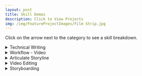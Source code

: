 ```yaml
---
layout: post
title: Skill Demos
description: Click to View Projects
img: /img/FeatureProjectImages/Film Strip.jpg
---
```


Click on the arrow next to the category to see a skill breakdown. 

<details>

<summary> Technical Writing </summary>
 <u> Scenerio Writing Storyboard/Script Example </u>
  <ul style ="list-style'type:disc">
    <li>Here is a sample from my latest project that has been genericized to demonstrate this writing style in a Storyboard/Script.</li>
    <li><a href="/docs/TechnicalWritingExamples/S SB&Script Example.docx" download> Scenerio Writing Storyboard/Script Example
    </a></li>
  <u> Straight Informational Writing Storyboard/Script Example </u>
  <ul style ="list-style'type:disc">
    <li>Here is a sample from my latest project that has been genericized to demonstrate this writing style in a Storyboard/Script.</li>
    <li><a href="/docs/TechnicalWritingExamples/SI SB&Script Example.docx" download> Straight Informational Writing Storyboard/Script Example
    </a></li>
  <u> Straight Informational Writing Text Reference Example </u>
  <ul style ="list-style'type:disc">
    <li>Here is a sample from my latest project that has been genericized to demonstrate this writing style in a Text Reference that would accompany the Video Training.</li>
    <li><a href="/docs/TechnicalWritingExamples/S Text Reference Example.docx" download> Straight Informational Writing Text Reference Example
    </a></li>
  
</details>

<details>

  <summary>Workflow - Video </summary>
  <u>Storyboarding</u>
  <ul style ="list-style'type:disc">
    <li>Final Storyboard for the project. </li>
  </ul>
    Files
    <ul style="list-style'type:none">
    <li>
    <a href="/docs/SkillDemos/WorkflowVideo/Final 9-11 Commemorative Storyboard.docx" download> Final 9-11 Commemorative Storyboard
    </a></li>
    </ul>

  <u>Client Exchange</u>
  <ul style ="list-style'type:disc">
    <li>Summary of the Client communications with the resulting actions that were taken based on the feedback. </li>
  </ul>
    Files
    <ul style="list-style'type:none">
    <li>
    <a href="/docs/SkillDemos/WorkflowVideo/Client Exchange Log.docx" download> Client Exchange Log
    </a></li>
    </ul>

  <u>First Cut</u>
    <a href="https://youtu.be/tJRFAZOcUbI">  
    </a>

  <u>Option 2</u>
    <a href="https://youtu.be/juTcgbW0lOU"> 
    </a>


  <u>Second Cut</u>
    <a href="https://youtu.be/Us3teXS65yk">  
    </a>


  <u>Final Cut</u>
    <a href="https://youtu.be/kfSg1v4HhQc"> 
    </a>


</details>

<details>
  <summary>Articulate Storyline</summary>
  <u>Branching</u>
  <ul style ="list-style'type:disc">
    <li>Through the use of triggers depending on how the user response depends on where they are directed to next for the lesson.</li>
  </ul>
   <a href="https://youtu.be/iBrhV_X566Y"> 
    </a>

  <u>Triggers, Overlays, and Assessment</u>
  <ul style ="list-style'type:disc">
    <li>Short scene from Conflict Management for Leadership that utilizes triggers to progress the scene, overlays of multiple text boxes and character on a single slide, along with a check for understanding assessment.</li>
   <a href="https://youtu.be/JjsJRO75p04"> 
    </a>

</details>

<details>

  <summary>Video Editing</summary>
  <u>Deleting a Segment</u>
   <a href="https://youtu.be/7vO9wq4YaZA"> 
    </a>

  <u>Extending Slide to Match Audio</u>
   <a href="https://youtu.be/lyKQtFMv0TE"> 
    </a>

  <u>Replacing Segment and Audio</u>
   <a href="https://youtu.be/NlmyMu3wI0c"> 
    </a>

  <u>Text Overlays</u>
   <a href="https://youtu.be/inj8Esif-iY"> 
    </a>

  <u>Creating Video Overlays</u>
   <a href="https://youtu.be/CQ1-wYJCy_s"> 
    </a>

</details>

<details>

  <summary>Storyboarding </summary>
<div class="img_row">
	<img class="col one" src="{{ site.baseurl }}/img/Storyboard/Idea Board_Basic Outline.jpg" alt="" title= "Conflict Management for Leadership Storyboard"/>
  <img class="col one" src="{{ site.baseurl }}/img/Storyboard/Storyboard Outline.JPG" alt="" title= "Storyboard Outline for Getting Started with Google Suite"/>
	<img class="col one" src="{{ site.baseurl }}/img/Storyboard/Getting Started with Skype Articulate eLearning Storyboard.jpg" alt="" title= "Getting Started with Skype eLearning Storyboard"/>
</div>
<div class="three">
	<div class="col one caption">
		Conflict Management for Leadership Storyboard
	</div>
	<div class="col one caption">
		Storyboard Outline for Getting Started with Google Suite
	</div>
	<div class="col one caption">
		Getting Started with Skype eLearning Storyboard (eLearning)
	</div>
</div>

</details>